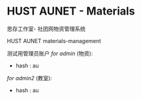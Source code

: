 # HUST AUNET - Materials

思存工作室- 社团网物资管理系统

HUST AUNET  materials-management

测试用管理员账户
*for admin* (物资):
- hash : au

*for admin2* (教室):
- hash : au
